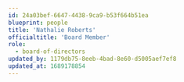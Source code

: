 ```yaml
---
id: 24a03bef-6647-4438-9ca9-b53f664b51ea
blueprint: people
title: 'Nathalie Roberts'
officialtitle: 'Board Member'
role:
  - board-of-directors
updated_by: 1179db75-8eeb-4bad-8e60-d5005aef7ef8
updated_at: 1689178854
---
```

